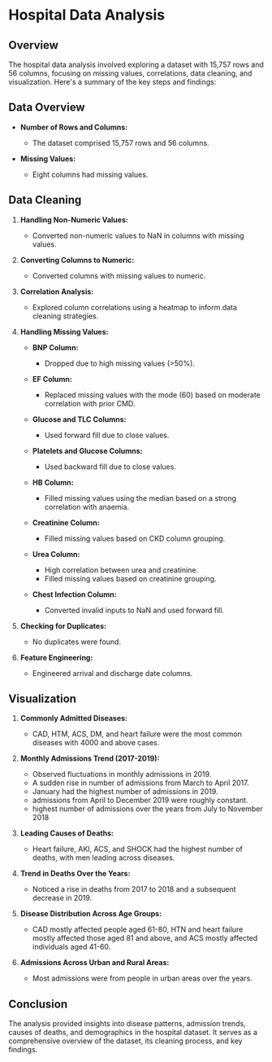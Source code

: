 # Hospital Data Analysis

## Overview

The hospital data analysis involved exploring a dataset with 15,757 rows and 56 columns, focusing on missing values, correlations, data cleaning, and visualization. Here's a summary of the key steps and findings:

## Data Overview

- **Number of Rows and Columns:**
  - The dataset comprised 15,757 rows and 56 columns.

- **Missing Values:**
  - Eight columns had missing values.

## Data Cleaning

1. **Handling Non-Numeric Values:**
   - Converted non-numeric values to NaN in columns with missing values.

2. **Converting Columns to Numeric:**
   - Converted columns with missing values to numeric.

3. **Correlation Analysis:**
   - Explored column correlations using a heatmap to inform data cleaning strategies.

4. **Handling Missing Values:**
   - **BNP Column:**
     - Dropped due to high missing values (>50%).

   - **EF Column:**
     - Replaced missing values with the mode (60) based on moderate correlation with prior CMD.

   - **Glucose and TLC Columns:**
     - Used forward fill due to close values.

   - **Platelets and Glucose Columns:**
     - Used backward fill due to close values.

   - **HB Column:**
     - Filled missing values using the median based on a strong correlation with anaemia.

   - **Creatinine Column:**
     - Filled missing values based on CKD column grouping.

   - **Urea Column:**
     - High correlation between urea and creatinine. 
     - Filled missing values based on creatinine grouping. 
   - **Chest Infection Column:**
     - Converted invalid inputs to NaN and used forward fill.

5. **Checking for Duplicates:**
   - No duplicates were found.

6. **Feature Engineering:**
   - Engineered arrival and discharge date columns.

## Visualization

1. **Commonly Admitted Diseases:**
   - CAD, HTM, ACS, DM, and heart failure were the most common diseases with 4000 and above cases.

2. **Monthly Admissions Trend (2017-2019):**
   - Observed fluctuations in monthly admissions in 2019.
   - A sudden rise in number of admissions from March to April 2017.
   - January had the highest number of admissions in 2019.
   - admissions from April to December 2019 were roughly constant. 
   - highest number of admissions over the years from July to November 2018 

3. **Leading Causes of Deaths:**
   - Heart failure, AKI, ACS, and SHOCK had the highest number of deaths, with men leading across diseases.

4. **Trend in Deaths Over the Years:**
   - Noticed a rise in deaths from 2017 to 2018 and a subsequent decrease in 2019.

5. **Disease Distribution Across Age Groups:**
   - CAD mostly affected people aged 61-80, HTN and heart failure mostly affected those aged 81 and above, and ACS mostly affected individuals aged 41-60.

6. **Admissions Across Urban and Rural Areas:**
   - Most admissions were from people in urban areas over the years.

## Conclusion

The analysis provided insights into disease patterns, admission trends, causes of deaths, and demographics in the hospital dataset. It serves as a comprehensive overview of the dataset, its cleaning process, and key findings.
